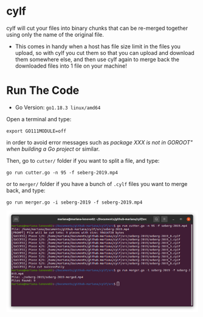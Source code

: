 # cylf

cylf will cut your files into binary chunks that can be re-merged together using only the name of the original file. 

- This comes in handy when a host has file size limit in the files you upload, so with cylf you cut them so that you can upload and download them somewhere else, and then use cylf again to merge back the downloaded files into 1 file on your machine!

# Run The Code

- Go Version: `go1.18.3 linux/amd64`

Open a terminal and type: 

```
export GO111MODULE=off
```

in order to avoid error messages such as *package XXX is not in GOROOT" when building a Go project* or similar.

Then, go to `cutter/` folder if you want to split a file, and type:

```
go run cutter.go -n 95 -f seberg-2019.mp4
```

or to `merger/` folder if you have a bunch of `.cylf` files you want to merge back, and type:

```
go run merger.go -i seberg-2019 -f seberg-2019.mp4
```

![img](res/sc-v1.png)
